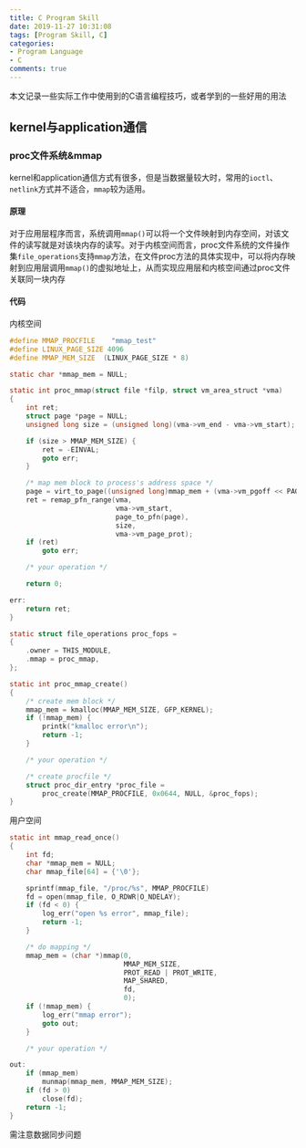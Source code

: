 ```yaml
---
title: C Program Skill
date: 2019-11-27 10:31:08
tags: [Program Skill, C]
categories:
- Program Language
- C
comments: true
---
```


本文记录一些实际工作中使用到的C语言编程技巧，或者学到的一些好用的用法

## kernel与application通信

### proc文件系统&mmap

kernel和application通信方式有很多，但是当数据量较大时，常用的`ioctl`、`netlink`方式并不适合，`mmap`较为适用。

#### 原理

对于应用层程序而言，系统调用`mmap()`可以将一个文件映射到内存空间，对该文件的读写就是对该块内存的读写。对于内核空间而言，proc文件系统的文件操作集`file_operations`支持`mmap`方法，在文件proc方法的具体实现中，可以将内存映射到应用层调用`mmap()`的虚拟地址上，从而实现应用层和内核空间通过proc文件关联同一块内存

#### 代码

内核空间

```c
#define MMAP_PROCFILE    "mmap_test"
#define LINUX_PAGE_SIZE 4096
#define MMAP_MEM_SIZE  (LINUX_PAGE_SIZE * 8)

static char *mmap_mem = NULL;

static int proc_mmap(struct file *filp, struct vm_area_struct *vma)  
{
    int ret;
    struct page *page = NULL;
    unsigned long size = (unsigned long)(vma->vm_end - vma->vm_start); 

    if (size > MMAP_MEM_SIZE) {  
        ret = -EINVAL;  
        goto err;  
    } 

    /* map mem block to process's address space */
    page = virt_to_page((unsigned long)mmap_mem + (vma->vm_pgoff << PAGE_SHIFT));
    ret = remap_pfn_range(vma, 
                          vma->vm_start, 
                          page_to_pfn(page), 
                          size, 
                          vma->vm_page_prot);
    if (ret)
        goto err;

    /* your operation */

    return 0;

err:
    return ret;
}

static struct file_operations proc_fops =  
{  
    .owner = THIS_MODULE,  
    .mmap = proc_mmap,  
};  

static int proc_mmap_create()
{
    /* create mem block */
    mmap_mem = kmalloc(MMAP_MEM_SIZE, GFP_KERNEL);
    if (!mmap_mem) {
        printk("kmalloc error\n");
        return -1;
    }

    /* your operation */

    /* create procfile */
    struct proc_dir_entry *proc_file = 
        proc_create(MMAP_PROCFILE, 0x0644, NULL, &proc_fops);
}
```

用户空间

```c
static int mmap_read_once()
{
    int fd;
    char *mmap_mem = NULL;
    char mmap_file[64] = {'\0'};

    sprintf(mmap_file, "/proc/%s", MMAP_PROCFILE)
    fd = open(mmap_file, O_RDWR|O_NDELAY);
    if (fd < 0) {
        log_err("open %s error", mmap_file);
        return -1;
    }

    /* do mapping */
    mmap_mem = (char *)mmap(0, 
                            MMAP_MEM_SIZE, 
                            PROT_READ | PROT_WRITE, 
                            MAP_SHARED, 
                            fd, 
                            0);
    if (!mmap_mem) {
        log_err("mmap error");
        goto out;
    }

    /* your operation */

out:
    if (mmap_mem)
        munmap(mmap_mem, MMAP_MEM_SIZE);
    if (fd > 0)
        close(fd);
    return -1;
}
```

需注意数据同步问题